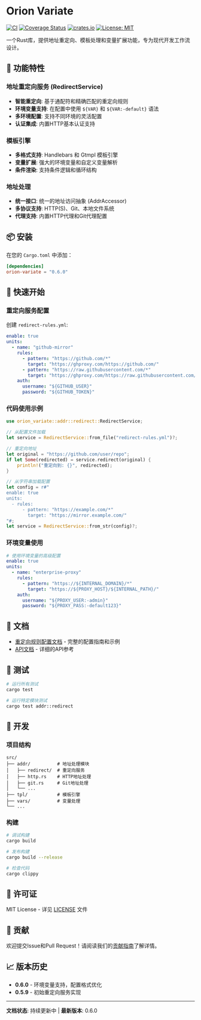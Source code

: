 # Orion Variate

[![CI](https://github.com/galaxy-sec/orion-variate/workflows/CI/badge.svg)](https://github.com/galaxy-sec/orion-variate/actions)
[![Coverage Status](https://codecov.io/gh/galaxy-sec/orion-variate/branch/main/graph/badge.svg)](https://codecov.io/gh/galaxy-sec/orion-variate)
[![crates.io](https://img.shields.io/crates/v/orion-variate.svg)](https://crates.io/crates/orion-variate)
[![License: MIT](https://img.shields.io/badge/License-MIT-yellow.svg)](https://opensource.org/licenses/MIT)

一个Rust库，提供地址重定向、模板处理和变量扩展功能，专为现代开发工作流设计。

## 🚀 功能特性

### 地址重定向服务 (RedirectService)
- **智能重定向**: 基于通配符和精确匹配的重定向规则
- **环境变量支持**: 在配置中使用 `${VAR}` 和 `${VAR:-default}` 语法
- **多环境配置**: 支持不同环境的灵活配置
- **认证集成**: 内置HTTP基本认证支持

### 模板引擎
- **多格式支持**: Handlebars 和 Gtmpl 模板引擎
- **变量扩展**: 强大的环境变量和自定义变量解析
- **条件渲染**: 支持条件逻辑和循环结构

### 地址处理
- **统一接口**: 统一的地址访问抽象 (AddrAccessor)
- **多协议支持**: HTTP(S)、Git、本地文件系统
- **代理支持**: 内置HTTP代理和Git代理配置

## 📦 安装

在您的 `Cargo.toml` 中添加：

```toml
[dependencies]
orion-variate = "0.6.0"
```

## 🚦 快速开始

### 重定向服务配置

创建 `redirect-rules.yml`:

```yaml
enable: true
units:
  - name: "github-mirror"
    rules:
      - pattern: "https://github.com/*"
        target: "https://ghproxy.com/https://github.com/"
      - pattern: "https://raw.githubusercontent.com/*"
        target: "https://ghproxy.com/https://raw.githubusercontent.com/"
    auth:
      username: "${GITHUB_USER}"
      password: "${GITHUB_TOKEN}"
```

### 代码使用示例

```rust
use orion_variate::addr::redirect::RedirectService;

// 从配置文件加载
let service = RedirectService::from_file("redirect-rules.yml")?;

// 重定向地址
let original = "https://github.com/user/repo";
if let Some(redirected) = service.redirect(original) {
    println!("重定向到: {}", redirected);
}

// 从字符串加载配置
let config = r#"
enable: true
units:
  - rules:
      - pattern: "https://example.com/*"
        target: "https://mirror.example.com/"
"#;
let service = RedirectService::from_str(config)?;
```

### 环境变量使用

```yaml
# 使用环境变量的高级配置
enable: true
units:
  - name: "enterprise-proxy"
    rules:
      - pattern: "https://${INTERNAL_DOMAIN}/*"
        target: "https://${PROXY_HOST}/${INTERNAL_PATH}/"
    auth:
      username: "${PROXY_USER:-admin}"
      password: "${PROXY_PASS:-default123}"
```

## 📖 文档

- [重定向规则配置文档](docs/redirect-rules.md) - 完整的配置指南和示例
- [API文档](https://docs.rs/orion-variate) - 详细的API参考

## 🧪 测试

```bash
# 运行所有测试
cargo test

# 运行特定模块测试
cargo test addr::redirect
```

## 🔧 开发

### 项目结构

```
src/
├── addr/          # 地址处理模块
│   ├── redirect/  # 重定向服务
│   ├── http.rs    # HTTP地址处理
│   ├── git.rs     # Git地址处理
│   └── ...
├── tpl/           # 模板引擎
├── vars/          # 变量处理
└── ...
```

### 构建

```bash
# 调试构建
cargo build

# 发布构建
cargo build --release

# 检查代码
cargo clippy
```

## 📄 许可证

MIT License - 详见 [LICENSE](LICENSE) 文件

## 🤝 贡献

欢迎提交Issue和Pull Request！请阅读我们的[贡献指南](CONTRIBUTING.md)了解详情。

## 📈 版本历史

- **0.6.0** - 环境变量支持，配置格式优化
- **0.5.9** - 初始重定向服务实现

---

**文档状态**: 持续更新中 | **最新版本**: 0.6.0
